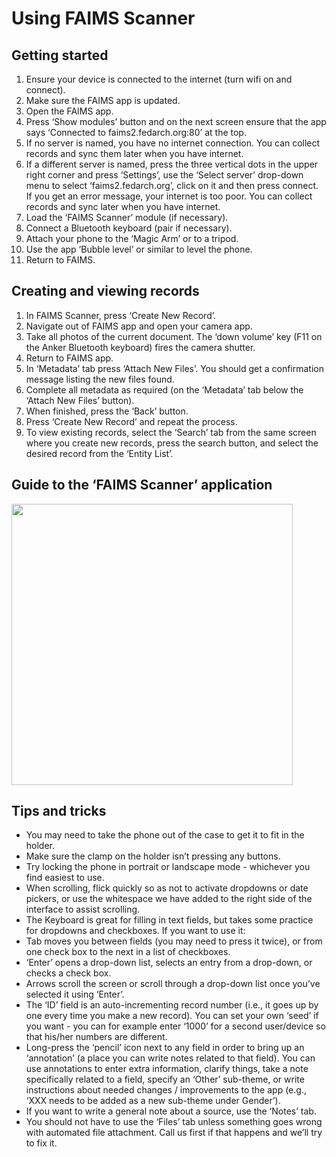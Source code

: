 # Using FAIMS Scanner

## Getting started

1.  Ensure your device is connected to the internet (turn wifi on and connect).
2.  Make sure the FAIMS app is updated.
3.  Open the FAIMS app.
4.  Press ‘Show modules’ button and on the next screen ensure that the app says ‘Connected to faims2.fedarch.org:80’ at the top.
5.  If no server is named, you have no internet connection. You can collect records and sync them later when you have internet.
6.  If a different server is named, press the three vertical dots in the upper right corner and press ‘Settings’, use the ‘Select server’ drop-down menu to select ‘faims2.fedarch.org’, click on it and then press connect. If you get an error message, your internet is too poor. You can collect records and sync later when you have internet.
7.  Load the ‘FAIMS Scanner’ module (if necessary).
8.  Connect a Bluetooth keyboard (pair if necessary).
9.  Attach your phone to the ‘Magic Arm’ or to a tripod.
10. Use the app ‘Bubble level’ or similar to level the phone.
11. Return to FAIMS.

## Creating and viewing records

1.  In FAIMS Scanner, press ‘Create New Record’.
2.  Navigate out of FAIMS app and open your camera app.
3.  Take all photos of the current document. The ‘down volume’ key (F11 on the Anker Bluetooth keyboard) fires the camera shutter.
4.  Return to FAIMS app.
5.  In ‘Metadata’ tab press ‘Attach New Files’. You should get a confirmation message listing the new files found.
6.  Complete all metadata as required (on the ‘Metadata’ tab below the ‘Attach New Files’ button).
7.  When finished, press the ‘Back’ button.
8.  Press ‘Create New Record’ and repeat the process.
9.  To view existing records, select the ‘Search’ tab from the same screen where you create new records, press the search button, and select the desired record from the ‘Entity List’.

## Guide to the ‘FAIMS Scanner’ application

<img src="XXX" width="450"/>


## Tips and tricks

* You may need to take the phone out of the case to get it to fit in the holder.
* Make sure the clamp on the holder isn’t pressing any buttons.
* Try locking the phone in portrait or landscape mode - whichever you find easiest to use.
* When scrolling, flick quickly so as not to activate dropdowns or date pickers, or use the whitespace we have added to the right side of the interface to assist scrolling.
* The Keyboard is great for filling in text fields, but takes some practice for dropdowns and checkboxes. If you want to use it:
* Tab moves you between fields (you may need to press it twice), or from one check box to the next in a list of checkboxes.
* ‘Enter’ opens a drop-down list, selects an entry from a drop-down, or checks a check box.
* Arrows scroll the screen or scroll through a drop-down list once you’ve selected it using ‘Enter’.
* The ‘ID’ field is an auto-incrementing record number (i.e., it goes up by one every time you make a new record). You can set your own ‘seed’ if you want - you can for example enter ‘1000’ for a second user/device so that his/her numbers are different.
* Long-press the ‘pencil’ icon next to any field in order to bring up an ‘annotation’ (a place you can write notes related to that field). You can use annotations to enter extra information, clarify things, take a note specifically related to a field, specify an ‘Other’ sub-theme, or write instructions about needed changes / improvements to the app (e.g., ‘XXX needs to be added as a new sub-theme under Gender’).
* If you want to write a general note about a source, use the ‘Notes’ tab.
* You should not have to use the ‘Files’ tab unless something goes wrong with automated file attachment. Call us first if that happens and we’ll try to fix it.
